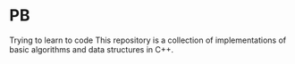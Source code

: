 # PB
Trying to learn to code
This repository is a collection of implementations of basic algorithms and data structures in C++.
